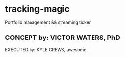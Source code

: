 # tracking-magic
Portfolio management &amp;&amp; streaming ticker

CONCEPT by: VICTOR WATERS, PhD
----------------------------------
EXECUTED by: KYLE CREWS, awesome.
